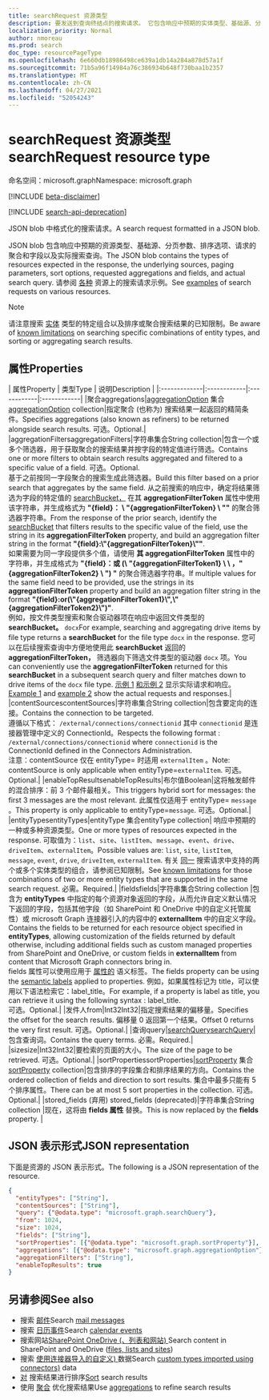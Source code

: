 ```yaml
---
title: searchRequest 资源类型
description: 要发送到查询终结点的搜索请求。 它包含响应中预期的实体类型、基础源、分页参数、字段请求和实际搜索查询。
localization_priority: Normal
author: nmoreau
ms.prod: search
doc_type: resourcePageType
ms.openlocfilehash: 6e660db18986498ce639a1db14a284a878d57a1f
ms.sourcegitcommit: 71b5a96f14984a76c386934b648f730baa1b2357
ms.translationtype: MT
ms.contentlocale: zh-CN
ms.lasthandoff: 04/27/2021
ms.locfileid: "52054243"
---
```

# <a name="searchrequest-resource-type"></a><span data-ttu-id="d5df7-104">searchRequest 资源类型</span><span class="sxs-lookup"><span data-stu-id="d5df7-104">searchRequest resource type</span></span>

<span data-ttu-id="d5df7-105">命名空间：microsoft.graph</span><span class="sxs-lookup"><span data-stu-id="d5df7-105">Namespace: microsoft.graph</span></span>

[!INCLUDE [beta-disclaimer](../../includes/beta-disclaimer.md)]

[!INCLUDE [search-api-deprecation](../../includes/search-api-deprecation.md)]

<span data-ttu-id="d5df7-106">JSON blob 中格式化的搜索请求。</span><span class="sxs-lookup"><span data-stu-id="d5df7-106">A search request formatted in a JSON blob.</span></span> 

<span data-ttu-id="d5df7-107">JSON blob 包含响应中预期的资源类型、基础源、分页参数、排序选项、请求的聚合和字段以及实际搜索查询。</span><span class="sxs-lookup"><span data-stu-id="d5df7-107">The JSON blob contains the types of resources expected in the response, the underlying sources, paging parameters, sort options, requested aggregations and fields, and actual search query.</span></span> <span data-ttu-id="d5df7-108">请参阅 [各种](#see-also) 资源上的搜索请求示例。</span><span class="sxs-lookup"><span data-stu-id="d5df7-108">See [examples](#see-also) of search requests on various resources.</span></span>

> [!NOTE]
> <span data-ttu-id="d5df7-109">请注意搜索 [实体](search-api-overview.md#known-limitations) 类型的特定组合以及排序或聚合搜索结果的已知限制。</span><span class="sxs-lookup"><span data-stu-id="d5df7-109">Be aware of [known limitations](search-api-overview.md#known-limitations) on searching specific combinations of entity types, and sorting or aggregating search results.</span></span>


## <a name="properties"></a><span data-ttu-id="d5df7-110">属性</span><span class="sxs-lookup"><span data-stu-id="d5df7-110">Properties</span></span>

| <span data-ttu-id="d5df7-111">属性</span><span class="sxs-lookup"><span data-stu-id="d5df7-111">Property</span></span>     | <span data-ttu-id="d5df7-112">类型</span><span class="sxs-lookup"><span data-stu-id="d5df7-112">Type</span></span>        | <span data-ttu-id="d5df7-113">说明</span><span class="sxs-lookup"><span data-stu-id="d5df7-113">Description</span></span> |
|:-------------|:------------|:------------|:------------|
|<span data-ttu-id="d5df7-114">聚合</span><span class="sxs-lookup"><span data-stu-id="d5df7-114">aggregations</span></span>|<span data-ttu-id="d5df7-115">[aggregationOption](aggregationOption.md) 集合</span><span class="sxs-lookup"><span data-stu-id="d5df7-115">[aggregationOption](aggregationOption.md) collection</span></span>|<span data-ttu-id="d5df7-116">指定聚合 (也称为) 搜索结果一起返回的精简条件。</span><span class="sxs-lookup"><span data-stu-id="d5df7-116">Specifies aggregations (also known as refiners) to be returned alongside search results.</span></span> <span data-ttu-id="d5df7-117">可选。</span><span class="sxs-lookup"><span data-stu-id="d5df7-117">Optional.</span></span>|
|<span data-ttu-id="d5df7-118">aggregationFilters</span><span class="sxs-lookup"><span data-stu-id="d5df7-118">aggregationFilters</span></span>|<span data-ttu-id="d5df7-119">字符串集合</span><span class="sxs-lookup"><span data-stu-id="d5df7-119">String collection</span></span>|<span data-ttu-id="d5df7-120">包含一个或多个筛选器，用于获取聚合的搜索结果并按字段的特定值进行筛选。</span><span class="sxs-lookup"><span data-stu-id="d5df7-120">Contains one or more filters to obtain search results aggregated and filtered to a specific value of a field.</span></span> <span data-ttu-id="d5df7-121">可选。</span><span class="sxs-lookup"><span data-stu-id="d5df7-121">Optional.</span></span><br><span data-ttu-id="d5df7-122">基于之前按同一字段聚合的搜索生成此筛选器。</span><span class="sxs-lookup"><span data-stu-id="d5df7-122">Build this filter based on a prior search that aggregates by the same field.</span></span> <span data-ttu-id="d5df7-123">从之前搜索的响应中，确定将结果筛选为字段的特定值的 [searchBucket，](searchBucket.md) 在其 **aggregationFilterToken** 属性中使用该字符串，并生成格式为 **"{field}： \\ "{aggregationFilterToken} \\ ""** 的聚合筛选器字符串。</span><span class="sxs-lookup"><span data-stu-id="d5df7-123">From the response of the prior search, identify the [searchBucket](searchBucket.md) that filters results to the specific value of the field, use the string in its **aggregationFilterToken** property, and build an aggregation filter string in the format **"{field}:\\"{aggregationFilterToken}\\""**.</span></span> <br><span data-ttu-id="d5df7-124">如果需要为同一字段提供多个值，请使用 **其 aggregationFilterToken** 属性中的字符串，并生成格式为 **"{field}：或 (\\ "{aggregationFilterToken1} \\ \\ ，"{aggregationFilterToken2} \\ ") "** 的聚合筛选器字符串。</span><span class="sxs-lookup"><span data-stu-id="d5df7-124">If multiple values for the same field need to be provided, use the strings in its **aggregationFilterToken** property and build an aggregation filter string in the format **"{field}:or(\\"{aggregationFilterToken1}\\",\\"{aggregationFilterToken2}\\")"**.</span></span> <br><span data-ttu-id="d5df7-125">例如，按文件类型搜索和聚合驱动器项在响应中返回文件类型的 **searchBucket。** `docx`</span><span class="sxs-lookup"><span data-stu-id="d5df7-125">For example, searching and aggregating drive items by file type returns a **searchBucket** for the file type `docx` in the response.</span></span> <span data-ttu-id="d5df7-126">您可以在后续搜索查询中方便地使用此 **searchBucket** 返回的 **aggregationFilterToken，** 筛选器向下筛选文件类型的驱动器 `docx` 项。</span><span class="sxs-lookup"><span data-stu-id="d5df7-126">You can conveniently use the **aggregationFilterToken** returned for this **searchBucket** in a subsequent search query and filter matches down to drive items of the `docx` file type.</span></span> <span data-ttu-id="d5df7-127">[示例 1](/graph/search-concept-aggregation#example-1-request-aggregations-by-string-fields) [和示例 2](/graph/search-concept-aggregation#example-2-apply-an-aggregation-filter-based-on-a-previous-request) 显示实际请求和响应。</span><span class="sxs-lookup"><span data-stu-id="d5df7-127">[Example 1](/graph/search-concept-aggregation#example-1-request-aggregations-by-string-fields) and [example 2](/graph/search-concept-aggregation#example-2-apply-an-aggregation-filter-based-on-a-previous-request) show the actual requests and responses.</span></span>|
|<span data-ttu-id="d5df7-128">contentSources</span><span class="sxs-lookup"><span data-stu-id="d5df7-128">contentSources</span></span>|<span data-ttu-id="d5df7-129">字符串集合</span><span class="sxs-lookup"><span data-stu-id="d5df7-129">String collection</span></span>|<span data-ttu-id="d5df7-130">包含要定向的连接。</span><span class="sxs-lookup"><span data-stu-id="d5df7-130">Contains the connection to be targeted.</span></span> <br><span data-ttu-id="d5df7-131">遵循以下格式： `/external/connections/connectionid` 其中 `connectionid` 是连接器管理中定义的 ConnectionId。</span><span class="sxs-lookup"><span data-stu-id="d5df7-131">Respects the following format : `/external/connections/connectionid` where `connectionid` is the ConnectionId defined in the Connectors Administration.</span></span> <br> <span data-ttu-id="d5df7-132">注意：contentSource 仅在 entityType= 时适用 `externalItem` 。</span><span class="sxs-lookup"><span data-stu-id="d5df7-132">Note: contentSource is only applicable when entityType=`externalItem`.</span></span> <span data-ttu-id="d5df7-133">可选。</span><span class="sxs-lookup"><span data-stu-id="d5df7-133">Optional.</span></span>|
|<span data-ttu-id="d5df7-134">enableTopResults</span><span class="sxs-lookup"><span data-stu-id="d5df7-134">enableTopResults</span></span>|<span data-ttu-id="d5df7-135">布尔值</span><span class="sxs-lookup"><span data-stu-id="d5df7-135">Boolean</span></span>|<span data-ttu-id="d5df7-136">这将触发邮件的混合排序：前 3 个邮件最相关。</span><span class="sxs-lookup"><span data-stu-id="d5df7-136">This triggers hybrid sort for messages: the first 3 messages are the most relevant.</span></span> <span data-ttu-id="d5df7-137">此属性仅适用于 entityType= `message` 。</span><span class="sxs-lookup"><span data-stu-id="d5df7-137">This property is only applicable to entityType=`message`.</span></span> <span data-ttu-id="d5df7-138">可选。</span><span class="sxs-lookup"><span data-stu-id="d5df7-138">Optional.</span></span>|
|<span data-ttu-id="d5df7-139">entityTypes</span><span class="sxs-lookup"><span data-stu-id="d5df7-139">entityTypes</span></span>|<span data-ttu-id="d5df7-140">entityType 集合</span><span class="sxs-lookup"><span data-stu-id="d5df7-140">entityType collection</span></span>| <span data-ttu-id="d5df7-141">响应中预期的一种或多种资源类型。</span><span class="sxs-lookup"><span data-stu-id="d5df7-141">One or more types of resources expected in the response.</span></span> <span data-ttu-id="d5df7-142">可取值为：`list`、`site`、`listItem`、`message`、`event`、`drive`、`driveItem`、`externalItem`。</span><span class="sxs-lookup"><span data-stu-id="d5df7-142">Possible values are: `list`, `site`, `listItem`, `message`, `event`, `drive`, `driveItem`, `externalItem`.</span></span> <span data-ttu-id="d5df7-143">有关 [同一](search-api-overview.md#known-limitations) 搜索请求中支持的两个或多个实体类型的组合，请参阅已知限制。</span><span class="sxs-lookup"><span data-stu-id="d5df7-143">See [known limitations](search-api-overview.md#known-limitations) for those combinations of two or more entity types that are supported in the same search request.</span></span> <span data-ttu-id="d5df7-144">必需。</span><span class="sxs-lookup"><span data-stu-id="d5df7-144">Required.</span></span>|
|<span data-ttu-id="d5df7-145">fields</span><span class="sxs-lookup"><span data-stu-id="d5df7-145">fields</span></span>|<span data-ttu-id="d5df7-146">字符串集合</span><span class="sxs-lookup"><span data-stu-id="d5df7-146">String collection</span></span> |<span data-ttu-id="d5df7-147">包含为 **entityTypes** 中指定的每个资源对象返回的字段，从而允许自定义默认情况下返回的字段，包括其他字段（如 SharePoint 和 OneDrive 中的自定义托管属性）或 microsoft Graph 连接器引入的内容中的 **externalItem** 中的自定义字段。</span><span class="sxs-lookup"><span data-stu-id="d5df7-147">Contains the fields to be returned for each resource object specified in **entityTypes**, allowing customization of the fields returned by default otherwise, including additional fields such as custom managed properties from SharePoint and OneDrive, or custom fields in **externalItem** from content that Microsoft Graph connectors bring in.</span></span> <br><span data-ttu-id="d5df7-148">fields 属性可以使用应用于 [属性的](https://docs.microsoft.com/microsoftsearch/configure-connector#step-5-assign-property-labels) 语义标签。</span><span class="sxs-lookup"><span data-stu-id="d5df7-148">The fields property can be using the [semantic labels](https://docs.microsoft.com/microsoftsearch/configure-connector#step-5-assign-property-labels) applied to properties.</span></span> <span data-ttu-id="d5df7-149">例如，如果属性标记为 title，可以使用以下语法检索它：label_title。</span><span class="sxs-lookup"><span data-stu-id="d5df7-149">For example, if a property is label as title, you can retrieve it using the following syntax : label_title.</span></span><br><span data-ttu-id="d5df7-150">可选。</span><span class="sxs-lookup"><span data-stu-id="d5df7-150">Optional.</span></span>|
|<span data-ttu-id="d5df7-151">发件人</span><span class="sxs-lookup"><span data-stu-id="d5df7-151">from</span></span>|<span data-ttu-id="d5df7-152">Int32</span><span class="sxs-lookup"><span data-stu-id="d5df7-152">Int32</span></span>|<span data-ttu-id="d5df7-153">指定搜索结果的偏移量。</span><span class="sxs-lookup"><span data-stu-id="d5df7-153">Specifies the offset for the search results.</span></span> <span data-ttu-id="d5df7-154">偏移量 0 返回第一个结果。</span><span class="sxs-lookup"><span data-stu-id="d5df7-154">Offset 0 returns the very first result.</span></span> <span data-ttu-id="d5df7-155">可选。</span><span class="sxs-lookup"><span data-stu-id="d5df7-155">Optional.</span></span>|
|<span data-ttu-id="d5df7-156">查询</span><span class="sxs-lookup"><span data-stu-id="d5df7-156">query</span></span>|[<span data-ttu-id="d5df7-157">searchQuery</span><span class="sxs-lookup"><span data-stu-id="d5df7-157">searchQuery</span></span>](searchquery.md)|<span data-ttu-id="d5df7-158">包含查询词。</span><span class="sxs-lookup"><span data-stu-id="d5df7-158">Contains the query terms.</span></span> <span data-ttu-id="d5df7-159">必需。</span><span class="sxs-lookup"><span data-stu-id="d5df7-159">Required.</span></span>|
|<span data-ttu-id="d5df7-160">size</span><span class="sxs-lookup"><span data-stu-id="d5df7-160">size</span></span>|<span data-ttu-id="d5df7-161">Int32</span><span class="sxs-lookup"><span data-stu-id="d5df7-161">Int32</span></span>|<span data-ttu-id="d5df7-162">要检索的页面的大小。</span><span class="sxs-lookup"><span data-stu-id="d5df7-162">The size of the page to be retrieved.</span></span> <span data-ttu-id="d5df7-163">可选。</span><span class="sxs-lookup"><span data-stu-id="d5df7-163">Optional.</span></span>|
|<span data-ttu-id="d5df7-164">sortProperties</span><span class="sxs-lookup"><span data-stu-id="d5df7-164">sortProperties</span></span>|<span data-ttu-id="d5df7-165">[sortProperty](sortProperty.md) 集合</span><span class="sxs-lookup"><span data-stu-id="d5df7-165">[sortProperty](sortProperty.md) collection</span></span>|<span data-ttu-id="d5df7-166">包含排序的字段集合和排序结果的方向。</span><span class="sxs-lookup"><span data-stu-id="d5df7-166">Contains the ordered collection of fields and direction to sort results.</span></span> <span data-ttu-id="d5df7-167">集合中最多只能有 5 个排序属性。</span><span class="sxs-lookup"><span data-stu-id="d5df7-167">There can be at most 5 sort properties in the collection.</span></span> <span data-ttu-id="d5df7-168">可选。</span><span class="sxs-lookup"><span data-stu-id="d5df7-168">Optional.</span></span>|
|<span data-ttu-id="d5df7-169">stored_fields (弃用) </span><span class="sxs-lookup"><span data-stu-id="d5df7-169">stored_fields (deprecated)</span></span>|<span data-ttu-id="d5df7-170">字符串集合</span><span class="sxs-lookup"><span data-stu-id="d5df7-170">String collection</span></span> |<span data-ttu-id="d5df7-171">现在，这将由 **fields 属性** 替换。</span><span class="sxs-lookup"><span data-stu-id="d5df7-171">This is now replaced by the **fields** property.</span></span> |


## <a name="json-representation"></a><span data-ttu-id="d5df7-172">JSON 表示形式</span><span class="sxs-lookup"><span data-stu-id="d5df7-172">JSON representation</span></span>

<span data-ttu-id="d5df7-173">下面是资源的 JSON 表示形式。</span><span class="sxs-lookup"><span data-stu-id="d5df7-173">The following is a JSON representation of the resource.</span></span>

<!-- {
  "blockType": "resource",
  "optionalProperties": [

  ],
  "@odata.type": "microsoft.graph.searchRequest",
  "baseType": null
}-->

```json
{
  "entityTypes": ["String"],
  "contentSources": ["String"],
  "query": {"@odata.type": "microsoft.graph.searchQuery"},
  "from": 1024,
  "size": 1024,
  "fields": ["String"],
  "sortProperties": [{"@odata.type": "microsoft.graph.sortProperty"}],
  "aggregations": [{"@odata.type": "microsoft.graph.aggregationOption"}],
  "aggregationFilters": ["String"],
  "enableTopResults": true  
}
```

## <a name="see-also"></a><span data-ttu-id="d5df7-174">另请参阅</span><span class="sxs-lookup"><span data-stu-id="d5df7-174">See also</span></span>
- <span data-ttu-id="d5df7-175">搜索 [邮件](/graph/search-concept-messages)</span><span class="sxs-lookup"><span data-stu-id="d5df7-175">Search [mail messages](/graph/search-concept-messages)</span></span>
- <span data-ttu-id="d5df7-176">搜索 [日历事件](/graph/search-concept-events)</span><span class="sxs-lookup"><span data-stu-id="d5df7-176">Search [calendar events](/graph/search-concept-events)</span></span>
- <span data-ttu-id="d5df7-177">搜索网站[SharePoint OneDrive (、列表和网站) ](/graph/search-concept-files)</span><span class="sxs-lookup"><span data-stu-id="d5df7-177">Search content in SharePoint and OneDrive ([files, lists and sites](/graph/search-concept-files))</span></span>
- <span data-ttu-id="d5df7-178">搜索 [使用连接器导入的自定义) ](/graph/search-concept-custom-types) 数据</span><span class="sxs-lookup"><span data-stu-id="d5df7-178">Search [custom types imported using connectors)](/graph/search-concept-custom-types) data</span></span>
- <span data-ttu-id="d5df7-179">[对](/graph/search-concept-sort) 搜索结果进行排序</span><span class="sxs-lookup"><span data-stu-id="d5df7-179">[Sort](/graph/search-concept-sort) search results</span></span>
- <span data-ttu-id="d5df7-180">使用 [聚合](/graph/search-concept-aggregations) 优化搜索结果</span><span class="sxs-lookup"><span data-stu-id="d5df7-180">Use [aggregations](/graph/search-concept-aggregations) to refine search results</span></span>


<!-- uuid: 16cd6b66-4b1a-43a1-adaf-3a886856ed98
2019-02-04 14:57:30 UTC -->
<!-- {
  "type": "#page.annotation",
  "description": "searchRequest resource",
  "keywords": "",
  "section": "documentation",
  "tocPath": ""
}-->


